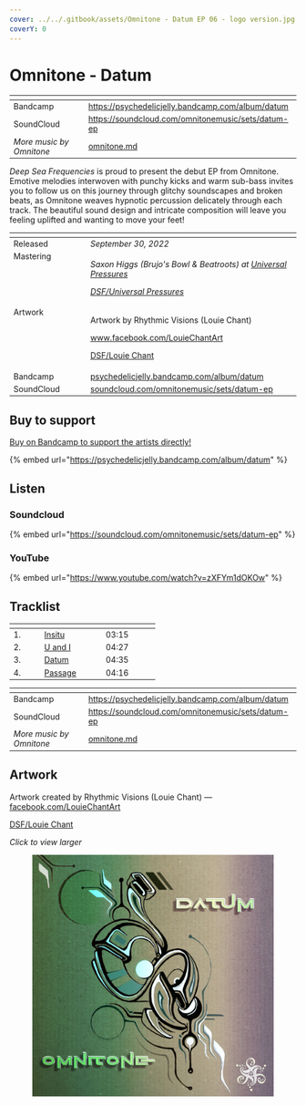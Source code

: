 ```yaml
---
cover: ../../.gitbook/assets/Omnitone - Datum EP 06 - logo version.jpg
coverY: 0
---
```


# Omnitone - Datum

<table data-view="cards"><thead><tr><th></th><th data-hidden data-card-target data-type="content-ref"></th></tr></thead><tbody><tr><td>Bandcamp</td><td><a href="https://psychedelicjelly.bandcamp.com/album/datum">https://psychedelicjelly.bandcamp.com/album/datum</a></td></tr><tr><td>SoundCloud</td><td><a href="https://soundcloud.com/omnitonemusic/sets/datum-ep">https://soundcloud.com/omnitonemusic/sets/datum-ep</a></td></tr><tr><td><em>More music by Omnitone</em></td><td><a href="../../artists/musicians/omnitone.md">omnitone.md</a></td></tr></tbody></table>

_Deep Sea Frequencies_ is proud to present the debut EP from Omnitone. Emotive melodies interwoven with punchy kicks and warm sub-bass invites you to follow us on this journey through glitchy soundscapes and broken beats, as Omnitone weaves hypnotic percussion delicately through each track. The beautiful sound design and intricate composition will leave you feeling uplifted and wanting to move your feet!

<table data-header-hidden><thead><tr><th width="121" valign="top"></th><th></th></tr></thead><tbody><tr><td valign="top">Released</td><td><em>September 30, 2022</em></td></tr><tr><td valign="top">Mastering</td><td><p><em>Saxon Higgs (Brujo's Bowl &#x26; Beatroots) at</em> <a href="https://www.facebook.com/universalpressures"><em>Universal Pressures</em></a> </p><p><a href="../../artists/mastering/universal-pressures.md"><em>DSF/Universal Pressures</em></a> </p></td></tr><tr><td valign="top">Artwork</td><td><p>Artwork by Rhythmic Visions (Louie Chant) </p><p><a href="https://www.facebook.com/LouieChantArt">www.facebook.com/LouieChantArt</a> </p><p><a href="../../artists/graphic/rhythmic-visions-louie-chant.md">DSF/Louie Chant</a> </p></td></tr><tr><td valign="top">Bandcamp</td><td><a href="https://psychedelicjelly.bandcamp.com/album/datum">psychedelicjelly.bandcamp.com/album/datum</a></td></tr><tr><td valign="top">SoundCloud</td><td><a href="https://soundcloud.com/omnitonemusic/sets/datum-ep">soundcloud.com/omnitonemusic/sets/datum-ep</a></td></tr></tbody></table>

## Buy to support

[Buy on Bandcamp to support the artists directly!](https://psychedelicjelly.bandcamp.com/album/datum)&#x20;

{% embed url="https://psychedelicjelly.bandcamp.com/album/datum" %}

## Listen

### Soundcloud

{% embed url="https://soundcloud.com/omnitonemusic/sets/datum-ep" %}

### YouTube

{% embed url="https://www.youtube.com/watch?v=zXFYm1dOKOw" %}

## Tracklist

<table data-header-hidden><thead><tr><th width="40"></th><th width="94"></th><th width="80"></th></tr></thead><tbody><tr><td>1.</td><td><a href="https://psychedelicjelly.bandcamp.com/track/insitu">Insitu</a> </td><td>03:15</td></tr><tr><td>2.</td><td><a href="https://psychedelicjelly.bandcamp.com/track/u-and-i">U and I</a> </td><td>04:27</td></tr><tr><td>3.</td><td><a href="https://psychedelicjelly.bandcamp.com/track/datum">Datum</a> </td><td>04:35</td></tr><tr><td>4.</td><td><a href="https://psychedelicjelly.bandcamp.com/track/passage">Passage</a> </td><td>04:16</td></tr></tbody></table>

<table data-view="cards"><thead><tr><th></th><th data-hidden data-card-target data-type="content-ref"></th></tr></thead><tbody><tr><td>Bandcamp</td><td><a href="https://psychedelicjelly.bandcamp.com/album/datum">https://psychedelicjelly.bandcamp.com/album/datum</a></td></tr><tr><td>SoundCloud</td><td><a href="https://soundcloud.com/omnitonemusic/sets/datum-ep">https://soundcloud.com/omnitonemusic/sets/datum-ep</a></td></tr><tr><td><em>More music by Omnitone</em></td><td><a href="../../artists/musicians/omnitone.md">omnitone.md</a></td></tr></tbody></table>

## Artwork

Artwork created by Rhythmic Visions (Louie Chant) — [facebook.com/LouieChantArt](https://www.facebook.com/LouieChantArt)&#x20;

[DSF/Louie Chant](../../artists/graphic/rhythmic-visions-louie-chant.md)&#x20;

_Click to view larger_

<figure><img src="../../.gitbook/assets/Omnitone - Datum EP 06 - logo version.jpg" alt=""><figcaption></figcaption></figure>

